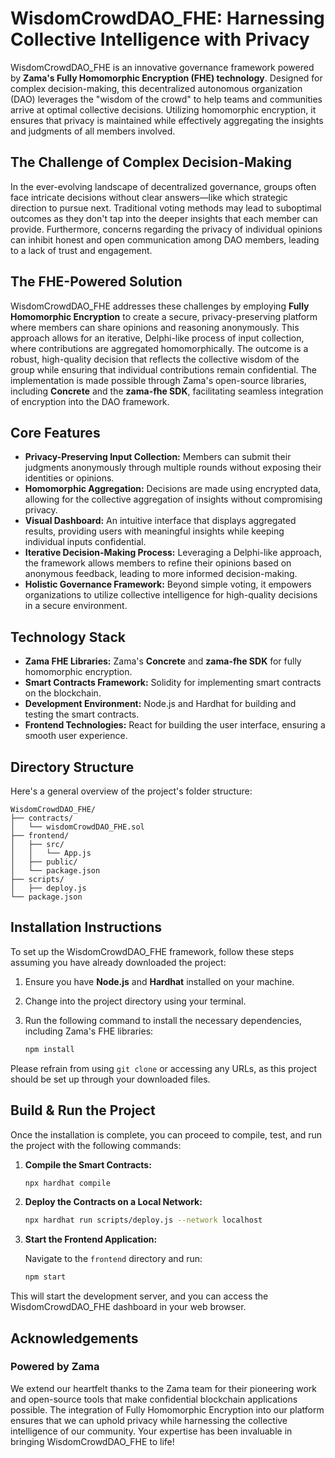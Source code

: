 
# WisdomCrowdDAO_FHE: Harnessing Collective Intelligence with Privacy

WisdomCrowdDAO_FHE is an innovative governance framework powered by **Zama's Fully Homomorphic Encryption (FHE) technology**. Designed for complex decision-making, this decentralized autonomous organization (DAO) leverages the "wisdom of the crowd" to help teams and communities arrive at optimal collective decisions. Utilizing homomorphic encryption, it ensures that privacy is maintained while effectively aggregating the insights and judgments of all members involved.

## The Challenge of Complex Decision-Making

In the ever-evolving landscape of decentralized governance, groups often face intricate decisions without clear answers—like which strategic direction to pursue next. Traditional voting methods may lead to suboptimal outcomes as they don't tap into the deeper insights that each member can provide. Furthermore, concerns regarding the privacy of individual opinions can inhibit honest and open communication among DAO members, leading to a lack of trust and engagement.

## The FHE-Powered Solution

WisdomCrowdDAO_FHE addresses these challenges by employing **Fully Homomorphic Encryption** to create a secure, privacy-preserving platform where members can share opinions and reasoning anonymously. This approach allows for an iterative, Delphi-like process of input collection, where contributions are aggregated homomorphically. The outcome is a robust, high-quality decision that reflects the collective wisdom of the group while ensuring that individual contributions remain confidential. The implementation is made possible through Zama's open-source libraries, including **Concrete** and the **zama-fhe SDK**, facilitating seamless integration of encryption into the DAO framework.

## Core Features

- **Privacy-Preserving Input Collection:** Members can submit their judgments anonymously through multiple rounds without exposing their identities or opinions.
- **Homomorphic Aggregation:** Decisions are made using encrypted data, allowing for the collective aggregation of insights without compromising privacy.
- **Visual Dashboard:** An intuitive interface that displays aggregated results, providing users with meaningful insights while keeping individual inputs confidential.
- **Iterative Decision-Making Process:** Leveraging a Delphi-like approach, the framework allows members to refine their opinions based on anonymous feedback, leading to more informed decision-making.
- **Holistic Governance Framework:** Beyond simple voting, it empowers organizations to utilize collective intelligence for high-quality decisions in a secure environment.

## Technology Stack

- **Zama FHE Libraries:** Zama's **Concrete** and **zama-fhe SDK** for fully homomorphic encryption.
- **Smart Contracts Framework:** Solidity for implementing smart contracts on the blockchain.
- **Development Environment:** Node.js and Hardhat for building and testing the smart contracts.
- **Frontend Technologies:** React for building the user interface, ensuring a smooth user experience.

## Directory Structure

Here's a general overview of the project's folder structure:

```
WisdomCrowdDAO_FHE/
├── contracts/
│   └── wisdomCrowdDAO_FHE.sol
├── frontend/
│   ├── src/
│   │   └── App.js
│   ├── public/
│   └── package.json
├── scripts/
│   ├── deploy.js
└── package.json
```

## Installation Instructions

To set up the WisdomCrowdDAO_FHE framework, follow these steps assuming you have already downloaded the project:

1. Ensure you have **Node.js** and **Hardhat** installed on your machine.
2. Change into the project directory using your terminal.
3. Run the following command to install the necessary dependencies, including Zama's FHE libraries:

   ```bash
   npm install
   ```

Please refrain from using `git clone` or accessing any URLs, as this project should be set up through your downloaded files.

## Build & Run the Project

Once the installation is complete, you can proceed to compile, test, and run the project with the following commands:

1. **Compile the Smart Contracts:**

   ```bash
   npx hardhat compile
   ```

2. **Deploy the Contracts on a Local Network:**

   ```bash
   npx hardhat run scripts/deploy.js --network localhost
   ```

3. **Start the Frontend Application:**

   Navigate to the `frontend` directory and run:

   ```bash
   npm start
   ```

This will start the development server, and you can access the WisdomCrowdDAO_FHE dashboard in your web browser.

## Acknowledgements

### Powered by Zama

We extend our heartfelt thanks to the Zama team for their pioneering work and open-source tools that make confidential blockchain applications possible. The integration of Fully Homomorphic Encryption into our platform ensures that we can uphold privacy while harnessing the collective intelligence of our community. Your expertise has been invaluable in bringing WisdomCrowdDAO_FHE to life!
```
